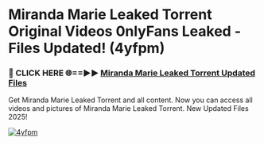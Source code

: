# Miranda Marie Leaked Torrent Original Videos 0nlyFans Leaked - Files Updated! (4yfpm)

<h3>🔴 CLICK HERE 🌐==►► <a href="https://tinyurl.com/x26r9saj" rel="nofollow">Miranda Marie Leaked Torrent Updated Files</a></h3>

Get Miranda Marie Leaked Torrent and all content. Now you can access all videos and pictures of Miranda Marie Leaked Torrent. New Updated Files 2025!

[![4yfpm](https://i.imgur.com/LkgZPqh.gif)](https://tinyurl.com/x26r9saj)
